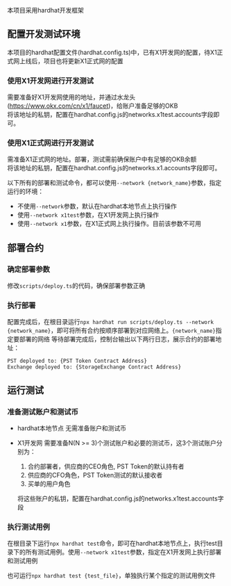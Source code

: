 本项目采用hardhat开发框架

## 配置开发测试环境
本项目的hardhat配置文件(hardhat.config.ts)中，已有X1开发网的配置，待X1正式网上线后，项目也将更新X1正式网的配置

### 使用X1开发网进行开发测试
需要准备好X1开发网使用的地址，并通过水龙头(https://www.okx.com/cn/x1/faucet)，给账户准备足够的OKB  
将该地址的私钥，配置在hardhat.config.js的networks.x1test.accounts字段即可。

### 使用X1正式网进行开发测试
需准备X1正式网的地址。部署，测试需前确保账户中有足够的OKB余额  
将该地址的私钥，配置在hardhat.config.js的networks.x1.accounts字段即可。


以下所有的部署和测试命令，都可以使用`--network {network_name}`参数，指定运行的环境：
- 不使用`--network`参数，默认在hardhat本地节点上执行操作
- 使用`--network x1test`参数，在X1开发网上执行操作
- 使用`--network x1`参数，在X1正式网上执行操作。目前该参数不可用
## 部署合约

### 确定部署参数
修改`scripts/deploy.ts`的代码，确保部署参数正确

### 执行部署
配置完成后，在根目录运行`npx hardhat run scripts/deploy.ts --network {network_name}`，即可将所有合约按顺序部署到对应网络上。`{network_name}`指定要部署的网络
等待部署完成后，控制台输出以下两行日志，展示合约的部署地址：
```
PST deployed to: {PST Token Contract Address}
Exchange deployed to: {StorageExchange Contract Address}
```
## 运行测试
### 准备测试账户和测试币
- hardhat本地节点
    无需准备账户和测试币
- X1开发网
    需要准备N(N >= 3)个测试账户和必要的测试币，这3个测试账户分别为：
    1. 合约部署者，供应商的CEO角色, PST Token的默认持有者
    2. 供应商的CFO角色，PST Token测试的默认接收者
    3. 买单的用户角色

    将这些账户的私钥，配置在hardhat.config.js的networks.x1test.accounts字段

### 执行测试用例
在根目录下运行`npx hardhat test`命令，即可在hardhat本地节点上，执行test目录下的所有测试用例。使用`--network x1test`参数，指定在X1开发网上执行部署和测试用例

也可运行`npx hardhat test {test_file}`，单独执行某个指定的测试用例文件